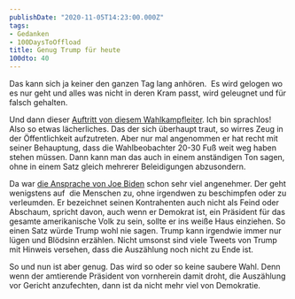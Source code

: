 ```yaml
---
publishDate: "2020-11-05T14:23:00.000Z"
tags:
- Gedanken
- 100DaysToOffload
title: Genug Trump für heute
100dto: 40
---
```


Das kann sich ja keiner den ganzen Tag lang anhören.  Es wird gelogen wo es nur geht und alles was nicht in deren Kram passt, wird geleugnet und für falsch gehalten.

Und dann dieser [Auftritt von diesem Wahlkampfleiter](https://youtu.be/eP4QiJ0cIO8). Ich bin sprachlos! Also so etwas lächerliches. Das der sich überhaupt traut, so wirres Zeug in der Öffentlichkeit aufzutreten. Aber nur mal angenommen er hat recht mit seiner Behauptung, dass die Wahlbeobachter 20-30 Fuß weit weg haben stehen müssen. Dann kann man das auch in einem anständigen Ton sagen, ohne in einem Satz gleich mehrerer Beleidigungen abzusondern.

Da war [die Ansprache von Joe Biden](https://youtu.be/a49j90calso) schon sehr viel angenehmer. Der geht wenigstens auf  die Menschen zu, ohne irgendwen zu beschimpfen oder zu verleumden. Er bezeichnet seinen Kontrahenten auch nicht als Feind oder Abschaum, spricht davon, auch wenn er Demokrat ist, ein Präsident für das gesamte amerikanische Volk zu sein, sollte er ins weiße Haus einziehen. So einen Satz würde Trump wohl nie sagen. Trump kann irgendwie immer nur lügen und Blödsinn erzählen. Nicht umsonst sind viele Tweets von Trump mit Hinweis versehen, dass die Auszählung noch nicht zu Ende ist.

So und nun ist aber genug. Das wird so oder so keine saubere Wahl. Denn wenn der amtierende Präsident von vornherein damit droht, die Auszählung vor Gericht anzufechten, dann ist da nicht mehr viel von Demokratie.
